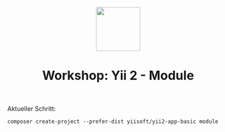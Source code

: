 <p align="center">
    <a href="https://github.com/yiisoft" target="_blank">
        <img src="https://avatars0.githubusercontent.com/u/993323" height="100px">
    </a>
    <h1 align="center">Workshop: Yii 2 - Module</h1>
    <br>
</p>


Aktueller Schritt:
```
composer create-project --prefer-dist yiisoft/yii2-app-basic module
```
